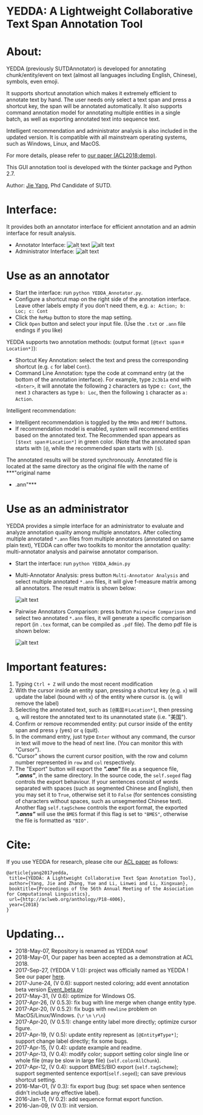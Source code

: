 YEDDA: A Lightweight Collaborative Text Span Annotation Tool
======

About:
====
YEDDA (previously SUTDAnnotator) is developed for annotating chunk/entity/event
on text (almost all languages including English, Chinese), symbols, even emoji.

It supports shortcut annotation which makes it extremely efficient to annotate
text by hand. The user needs only select a text span and press a shortcut key,
the span will be annotated automatically. It also supports command annotation
model for annotating multiple entities in a single batch, as well as exporting
annotated text into sequence text.

Intelligent recommendation and administrator analysis is also included in the
updated version. It is compatible with all mainstream operating systems, such
as Windows, Linux, and MacOS.

For more details, please refer to [our paper (ACL2018:demo)][arxiv].

This GUI annotation tool is developed with the tkinter package and Python 2.7.

Author: [Jie Yang](https://jiesutd.github.io), Phd Candidate of SUTD.

Interface:
====
It provides both an annotator interface for efficient annotation and an admin
interface for result analysis.

* Annotator Interface:
 ![alt text](/EnglishInterface.png "English Interface demo")
 ![alt text](/ChineseInterface.png "Chinese Interface demo")
* Administrator Interface:
 ![alt text](/AdminInterface.png "Administrator Interface demo")

Use as an annotator
====
* Start the interface: run `python YEDDA_Annotator.py`.
* Configure a shortcut map on the right side of the annotation interface. Leave
  other labels empty if you don't need them, e.g. `a: Action; b: Loc; c: Cont`
* Click the `ReMap` button to store the map setting.
* Click `Open` button and select your input file. (Use the `.txt` or `.ann` file
  endings if you like)

YEDDA supports two annotation methods: (output format `[@text span＃Location*]`):
* Shortcut Key Annotation: select the text and press the corresponding shortcut
  (e.g. `c` for label `Cont`).
* Command Line Annotation: type the code at command entry (at the bottom of the
  annotation interface). For example, type `2c3b1a` end with `<Enter>`, it will
  annotate the following `2` characters as type `c: Cont`, the next `3` characters
  as type `b: Loc`, then the following `1` character as `a: Action`.

Intelligent recommendation:
* Intelligent recommendation is toggled by the `RMOn` and `RMOff` buttons.
* If recommendation model is enabled, system will recommend entities based on
  the annotated text. The Recommended span appears as `[$text span＃Location*]`
  in green color. (Note that the annotated span starts with `[@`, while the
  recommended span starts with `[$`).

The annotated results will be stored synchronously. Annotated file is located
at the same directory as the original file with the name of ***"original name
+ .ann"***

Use as an administrator
====
YEDDA provides a simple interface for an administrator to evaluate and analyze
annotation quality among multiple annotators. After collecting multiple annotated
`*.ann` files from multiple annotators (annotated on same plain text), YEDDA can
offer two toolkits to monitor the annotation quality: multi-annotator analysis
and pairwise annotator comparison.

* Start the interface: run `python YEDDA_Admin.py`
* Multi-Annotator Analysis: press button `Multi-Annotator Analysis` and select
  multiple annotated `*.ann` files, it will give f-measure matrix among all
  annotators. The result matrix is shown below:

  ![alt text](https://github.com/jiesutd/SUTDAnnotator/blob/master/resultMatrix.png "Result Matrix")

* Pairwise Annotators Comparison: press button `Pairwise Comparison` and select
  two annotated `*.ann` files, it will generate a specific comparison report
  (in `.tex` format, can be compiled as `.pdf` file). The demo pdf file is shown
  below:

  ![alt text](https://github.com/jiesutd/SUTDAnnotator/blob/master/detailReport.png "Detail Report")


Important features:
=====
1. Typing `Ctrl + Z` will undo the most recent modification
2. With the cursor inside an entity span, pressing a shortcut key (e.g. `x`)
   will update the label (bound with `x`) of the entity where cursor is. (`q`
   will remove the label)
3. Selecting the annotated text, such as `[@美国＃Location*]`, then pressing
   `q`, will restore the annotated text to its unannotated state (i.e. "美国").
4. Confirm or remove recommended entity: put cursor inside of the entity span
   and press `y` (yes) or `q` (quit).
5. In the command entry, just type `Enter` without any command, the cursor in
   text will move to the head of next line. (You can monitor this with "Cursor").
6. "Cursor" shows the current cursor position, with the row and column number
   represented in `row` and `col` respectively.
7. The "Export" button will export the ***".ann"*** file as a sequence file,
   ***".anns"***, in the same directory. In the source code, the `self.seged`
   flag controls the export behaviour. If your sentences consist of words
   separated with spaces (such as segmented Chinese and English), then you may
   set it to `True`, otherwise set it to `False` (for sentences consisting of
   characters without spaces, such as unsegmented Chinese text). Another flag
   `self.tagScheme` controls the export format, the exported ***".anns"*** will
   use the `BMES` format if this flag is set to `"BMES"`, otherwise the file is
   formatted as `"BIO".`


Cite: 
========
If you use YEDDA for research, please cite our [ACL paper](https://arxiv.org/pdf/1711.03759.pdf)
as follows:

    @article{yang2017yedda,  
     title={YEDDA: A Lightweight Collaborative Text Span Annotation Tool},  
     author={Yang, Jie and Zhang, Yue and Li, Linwei and Li, Xingxuan},  
     booktitle={Proceedings of the 56th Annual Meeting of the Association for Computational Linguistics},
     url={http://aclweb.org/anthology/P18-4006},
     year={2018}  
    } 


Updating...
====
* 2018-May-07, Repository is renamed as YEDDA now!
* 2018-May-01, Our paper has been accepted as a demonstration at ACL 2018.
* 2017-Sep-27, (YEDDA V 1.0): project was officially named as YEDDA ! See our paper [here](https://arxiv.org/pdf/1711.03759.pdf).
* 2017-June-24, (V 0.6): support nested coloring; add event annotation beta version [Event_beta.py](Event_beta.py)
* 2017-May-31, (V 0.6): optimize for Windows OS.
* 2017-Apr-26, (V 0.5.3): fix bug with line merge when change entity type.
* 2017-Apr-20, (V 0.5.2): fix bugs with `newline` problem on MacOS/Linux/Windows. (`\r` `\n` `\r\n`)
* 2017-Apr-20, (V 0.5.1): change entity label more directly; optimize cursor figure.
* 2017-Apr-19, (V 0.5): update entity represent as `[@Entity#Type*]`; support change label directly; fix some bugs.
* 2017-Apr-15, (V 0.4): update example and readme.
* 2017-Apr-13, (V 0.4): modify color; support setting color single line or whole file (may be slow in large file) (`self.colorAllChunk`).
* 2017-Apr-12, (V 0.4): support BMES/BIO export (`self.tagScheme`); support segmented sentence export(`self.seged`); can save previous shortcut setting.
* 2016-Mar-01, (V 0.3): fix export bug (bug: set space when sentence didn't include any effective label).
* 2016-Jan-11, (V 0.2): add sequence format export function.
* 2016-Jan-09, (V 0.1): init version.

[arxiv]: https://arxiv.org/pdf/1711.03759.pdf
